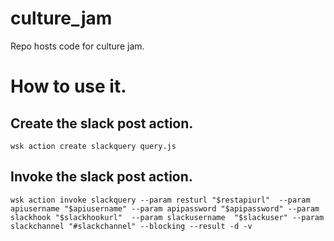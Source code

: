 # culture_jam
Repo hosts code for culture jam.


# How to use it.

## Create the slack post action.

`wsk action create slackquery query.js`
 
## Invoke the slack post action.

`wsk action invoke slackquery --param resturl "$restapiurl"  --param apiusername "$apiusername" --param apipassword "$apipassword" --param slackhook "$slackhookurl"  --param slackusername  "$slackuser" --param slackchannel "#slackchannel" --blocking --result -d -v`